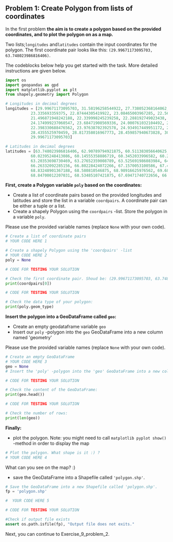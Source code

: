 ## Problem 1: Create Polygon from lists of coordinates

In the first problem **the aim is to create a polygon based on the provided coordinates, and to plot the polygon on as a map.** 

Two lists;``longitudes`` and``latitudes`` contain the input coordinates for the polygon. The first coordinate pair looks like this: ``(29.99671173095703, 63.748023986816406)``.
 
The codeblocks below help you get started with the task. More detailed instructions are given below. 



```python   
import os
import geopandas as gpd
import matplotlib.pyplot as plt
from shapely.geometry import Polygon

# Longitudes in decimal degrees
longitudes = [29.99671173095703, 31.58196258544922, 27.738052368164062, 26.50013542175293, 26.652359008789062, 25.921663284301758, 22.90027618408203, 23.257217407226562,
           23.335693359375, 22.87444305419922, 23.08465003967285, 22.565473556518555, 21.452774047851562, 21.66388702392578, 21.065969467163086, 21.67659568786621,
           21.496871948242188, 22.339998245239258, 22.288192749023438, 24.539581298828125, 25.444232940673828, 25.303749084472656, 24.669166564941406, 24.689163208007812,
           24.174999237060547, 23.68471908569336, 24.000761032104492, 23.57332992553711, 23.76513671875, 23.430830001831055, 23.6597900390625, 20.580928802490234, 21.320831298828125,
           22.398330688476562, 23.97638702392578, 24.934917449951172, 25.7611083984375, 25.95930290222168, 26.476804733276367, 27.91069221496582, 29.1027774810791, 29.29846954345703,
           28.4355525970459, 28.817358016967773, 28.459857940673828, 30.028610229492188, 29.075136184692383, 30.13492774963379, 29.818885803222656, 29.640830993652344, 30.57735824584961,
           29.99671173095703]

# Latitudes in decimal degrees
latitudes = [63.748023986816406, 62.90789794921875, 60.511383056640625, 60.44499588012695, 60.646385192871094, 60.243743896484375, 59.806800842285156, 59.91944122314453,
           60.02395248413086, 60.14555358886719, 60.3452033996582, 60.211936950683594, 60.56249237060547, 61.54027557373047, 62.59798049926758, 63.02013397216797,
           63.20353698730469, 63.27652359008789, 63.525691986083984, 64.79915618896484, 64.9533920288086, 65.51513671875, 65.65470886230469, 65.89610290527344, 65.79151916503906,
           66.26332092285156, 66.80228424072266, 67.1570053100586, 67.4168701171875, 67.47978210449219, 67.94589233398438, 69.060302734375, 69.32611083984375, 68.71110534667969,
           68.83248901367188, 68.580810546875, 68.98916625976562, 69.68568420410156, 69.9363784790039, 70.08860778808594, 69.70597076416016, 69.48533630371094, 68.90263366699219,
           68.84700012207031, 68.53485107421875, 67.69471740722656, 66.90360260009766, 65.70887756347656, 65.6533203125, 64.92096710205078, 64.22373962402344, 63.748023986816406]

```

**First, create a Polygon variable `poly` based on the coordinates:**
- Create a list of coordinate pairs based on the provided longitudes and latitudes and store the list in a variable `coordpairs`. A coordinate pair can be either a tuple or a list.
- Create a shapely Polygon using the `coordpairs` -list. Store the polygon in a variable `poly`.

Please use the provided variable names (replace ``None`` with your own code).


```python
# Create a list of coordinate pairs
# YOUR CODE HERE 1 

# Create a shapely Polygon using the 'coordpairs' -list
# YOUR CODE HERE 2 
poly = None
```


```python
# CODE FOR TESTING YOUR SOLUTION

# Check the first coordinate pair. Shoud be: (29.99671173095703, 63.748023986816406)
print(coordpairs[0])
```


```python
# CODE FOR TESTING YOUR SOLUTION

# Check the data type of your polygon:
print(poly.geom_type)
```

**Insert the polygon into a GeoDataFrame called `geo`:**
- Create an empty geodataframe variable `geo`
- Insert our `poly` -polygon into the `geo` GeoDataFrame into a new column named 'geometry'

Please use the provided variable names (replace `None` with your own code).


```python
# Create an empty GeoDataFrame
# YOUR CODE HERE 3
geo = None
# Insert the 'poly' -polygon into the 'geo' GeoDataFrame into a new column named 'geometry' 
```


```python
# CODE FOR TESTING YOUR SOLUTION

# Check the content of the GeoDataFrame:
print(geo.head())
```


```python
# CODE FOR TESTING YOUR SOLUTION

# Check the number of rows:
print(len(geo))
```

**Finally:**
- plot the polygon. Note: you might need to call `matplotlib pyplot show()` -method in order to display the map


```python
# Plot the polygon. What shape is it :) ?
# YOUR CODE HERE 4
```

What can you see on the map? :) 

- save the GeoDataFrame into a Shapefile called `'polygon.shp'`. 


```python
# Save the GeoDataFrame into a new Shapefile called 'polygon.shp'.
fp = 'polygon.shp'

#  YOUR CODE HERE 5
```


```python
# CODE FOR TESTING YOUR SOLUTION

#Check if output file exists
assert os.path.isfile(fp), "Output file does not exits."
```

Next, you can continue to Exercise_9_problem_2.


